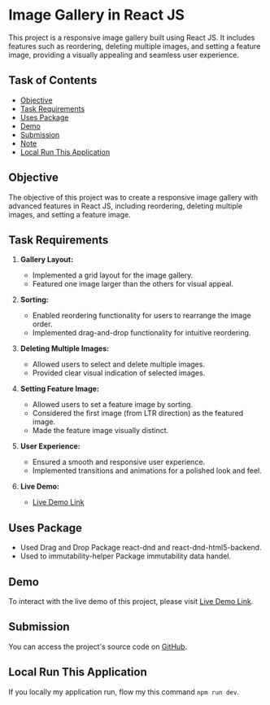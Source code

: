 # Image Gallery in React JS

This project is a responsive image gallery built using React JS. It includes features such as reordering, deleting multiple images, and setting a feature image, providing a visually appealing and seamless user experience.

## Task of Contents
- [Objective](#objective)
- [Task Requirements](#task-requirements)
- [Uses Package](#uses-package)
- [Demo](#demo)
- [Submission](#submission)
- [Note](#note)
- [Local Run This Application](#local-run-this-application)

## Objective

The objective of this project was to create a responsive image gallery with advanced features in React JS, including reordering, deleting multiple images, and setting a feature image.

## Task Requirements

1. **Gallery Layout:**
   - Implemented a grid layout for the image gallery.
   - Featured one image larger than the others for visual appeal.
   
2. **Sorting:**
   - Enabled reordering functionality for users to rearrange the image order.
   - Implemented drag-and-drop functionality for intuitive reordering.

3. **Deleting Multiple Images:**
   - Allowed users to select and delete multiple images.
   - Provided clear visual indication of selected images.

4. **Setting Feature Image:**
   - Allowed users to set a feature image by sorting.
   - Considered the first image (from LTR direction) as the featured image.
   - Made the feature image visually distinct.

5. **User Experience:**
   - Ensured a smooth and responsive user experience.
   - Implemented transitions and animations for a polished look and feel.

6. **Live Demo:**
   - [Live Demo Link](https://bejewelled-croquembouche-b036a7.netlify.app/)

## Uses Package

- Used Drag and Drop Package react-dnd and react-dnd-html5-backend.
- Used to immutability-helper Package immutability data handel.

## Demo

To interact with the live demo of this project, please visit [Live Demo Link](https://bejewelled-croquembouche-b036a7.netlify.app/).

## Submission

You can access the project's source code on [GitHub](https://github.com/cseswapon/image-gallery).

## Local Run This Application

If you locally my application run, flow my this command ```npm run dev```.
